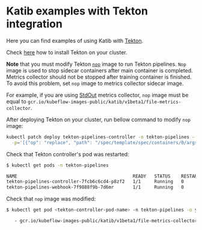 # Katib examples with Tekton integration

Here you can find examples of using Katib with [Tekton](https://github.com/tektoncd/pipeline).

Check [here](https://github.com/tektoncd/pipeline/blob/master/docs/install.md#installing-tekton-pipelines-on-kubernetes)
how to install Tekton on your cluster.

**Note** that you must modify Tekton [`nop`](https://github.com/tektoncd/pipeline/tree/master/cmd/nop)
image to run Tekton pipelines. `Nop` image is used to stop sidecar containers after main container
is completed. Metrics collector should not be stopped after training container is finished.
To avoid this problem, set `nop` image to metrics collector sidecar image.

For example, if you are using
[StdOut](https://www.kubeflow.org/docs/components/hyperparameter-tuning/experiment/#metrics-collector) metrics collector,
`nop` image must be equal to `gcr.io/kubeflow-images-public/katib/v1beta1/file-metrics-collector`.

After deploying Tekton on your cluster, run bellow command to modify `nop` image:

```bash
kubectl patch deploy tekton-pipelines-controller -n tekton-pipelines --type='json' \
  -p='[{"op": "replace", "path": "/spec/template/spec/containers/0/args/9", "value": "gcr.io/kubeflow-images-public/katib/v1beta1/file-metrics-collector"}]'
```

Check that Tekton controller's pod was restarted:

```bash
$ kubectl get pods -n tekton-pipelines

NAME                                           READY   STATUS    RESTARTS   AGE
tekton-pipelines-controller-7fcb6c6cd4-p8zf2   1/1     Running   0          2m2s
tekton-pipelines-webhook-7f9888f9b-7d6mr       1/1     Running   0          12h
```

Check that `nop` image was modified:

```bash
$ kubectl get pod <tekton-controller-pod-name> -n tekton-pipelines -o yaml | grep katib/v1beta1/file-metrics-collector

   - gcr.io/kubeflow-images-public/katib/v1beta1/file-metrics-collector
```
